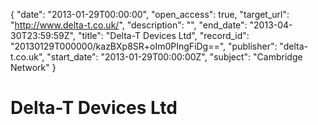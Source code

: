 {
  "date": "2013-01-29T00:00:00", 
  "open_access": true, 
  "target_url": "http://www.delta-t.co.uk/", 
  "description": "", 
  "end_date": "2013-04-30T23:59:59Z", 
  "title": "Delta-T Devices Ltd", 
  "record_id": "20130129T000000/kazBXp8SR+oIm0PIngFiDg==", 
  "publisher": "delta-t.co.uk", 
  "start_date": "2013-01-29T00:00:00Z", 
  "subject": "Cambridge Network"
}

# Delta-T Devices Ltd


